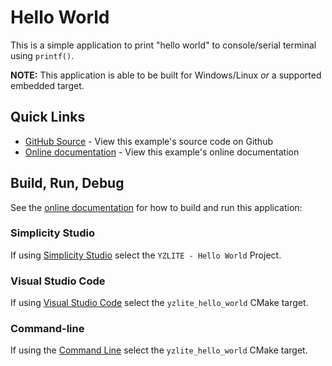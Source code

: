 # Hello World

This is a simple application to print "hello world" to console/serial terminal using `printf()`.

__NOTE:__ This application is able to be built for Windows/Linux _or_ a supported embedded target.

## Quick Links

- [GitHub Source](https://github.com/chenxingqiang/yzlite/tree/master/cpp/shared/apps/hello_world) - View this example's source code on Github
- [Online documentation](https://github.com/chenxingqiang/yzlite/docs/cpp_development/examples/hello_world.html) - View this example's online documentation

## Build, Run, Debug

See the [online documentation](https://github.com/chenxingqiang/yzlite/docs/cpp_development/index.html) for how to build and run this application:

### Simplicity Studio

If using [Simplicity Studio](https://github.com/chenxingqiang/yzlite/docs/cpp_development/simplicity_studio.html) select the `YZLITE - Hello World` Project.

### Visual Studio Code

If using [Visual Studio Code](https://github.com/chenxingqiang/yzlite/docs/cpp_development/vscode.html) select the `yzlite_hello_world` CMake target.

### Command-line

If using the [Command Line](https://github.com/chenxingqiang/yzlite/docs/cpp_development/command_line.html) select the `yzlite_hello_world` CMake target.  
